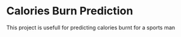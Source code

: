 # Calories Burn Prediction 
This project is usefull for predicting calories burnt for a sports man 
